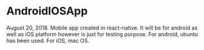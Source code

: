 # AndroidIOSApp
August 20, 2018.
Mobile app created in react-native. It will be  for android as well as iOS platform however is just for testing purpose.
For android, ubuntu has been used.
For iOS, mac OS.
